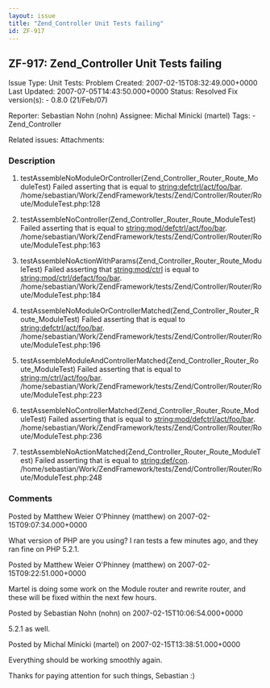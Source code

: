 ```yaml
---
layout: issue
title: "Zend_Controller Unit Tests failing"
id: ZF-917
---
```


ZF-917: Zend\_Controller Unit Tests failing
-------------------------------------------

 Issue Type: Unit Tests: Problem Created: 2007-02-15T08:32:49.000+0000 Last Updated: 2007-07-05T14:43:50.000+0000 Status: Resolved Fix version(s): - 0.8.0 (21/Feb/07)
 
 Reporter:  Sebastian Nohn (nohn)  Assignee:  Michal Minicki (martel)  Tags: - Zend\_Controller
 
 Related issues: 
 Attachments: 
### Description

1) testAssembleNoModuleOrController(Zend\_Controller\_Router\_Route\_ModuleTest) Failed asserting that is equal to <string:defctrl/act/foo/bar>. /home/sebastian/Work/ZendFramework/tests/Zend/Controller/Router/Route/ModuleTest.php:128

2) testAssembleNoController(Zend\_Controller\_Router\_Route\_ModuleTest) Failed asserting that is equal to <string:mod/defctrl/act/foo/bar>. /home/sebastian/Work/ZendFramework/tests/Zend/Controller/Router/Route/ModuleTest.php:163

3) testAssembleNoActionWithParams(Zend\_Controller\_Router\_Route\_ModuleTest) Failed asserting that <string:mod/ctrl> is equal to <string:mod/ctrl/defact/foo/bar>. /home/sebastian/Work/ZendFramework/tests/Zend/Controller/Router/Route/ModuleTest.php:184

4) testAssembleNoModuleOrControllerMatched(Zend\_Controller\_Router\_Route\_ModuleTest) Failed asserting that is equal to <string:defctrl/act/foo/bar>. /home/sebastian/Work/ZendFramework/tests/Zend/Controller/Router/Route/ModuleTest.php:196

5) testAssembleModuleAndControllerMatched(Zend\_Controller\_Router\_Route\_ModuleTest) Failed asserting that is equal to <string:m/ctrl/act/foo/bar>. /home/sebastian/Work/ZendFramework/tests/Zend/Controller/Router/Route/ModuleTest.php:223

6) testAssembleNoControllerMatched(Zend\_Controller\_Router\_Route\_ModuleTest) Failed asserting that is equal to <string:mod/defctrl/act/foo/bar>. /home/sebastian/Work/ZendFramework/tests/Zend/Controller/Router/Route/ModuleTest.php:236

7) testAssembleNoActionMatched(Zend\_Controller\_Router\_Route\_ModuleTest) Failed asserting that is equal to <string:def/con>. /home/sebastian/Work/ZendFramework/tests/Zend/Controller/Router/Route/ModuleTest.php:248

 

 

### Comments

Posted by Matthew Weier O'Phinney (matthew) on 2007-02-15T09:07:34.000+0000

What version of PHP are you using? I ran tests a few minutes ago, and they ran fine on PHP 5.2.1.

 

 

Posted by Matthew Weier O'Phinney (matthew) on 2007-02-15T09:22:51.000+0000

Martel is doing some work on the Module router and rewrite router, and these will be fixed within the next few hours.

 

 

Posted by Sebastian Nohn (nohn) on 2007-02-15T10:06:54.000+0000

5.2.1 as well.

 

 

Posted by Michal Minicki (martel) on 2007-02-15T13:38:51.000+0000

Everything should be working smoothly again.

Thanks for paying attention for such things, Sebastian :)

 

 